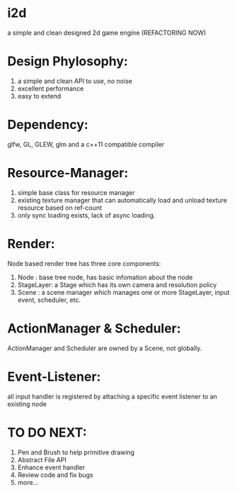 # i2d
a simple and clean designed 2d game engine
(REFACTORING NOW)

# Design Phylosophy:
1. a simple and clean API to use, no noise
2. excellent performance
3. easy to extend

# Dependency:
glfw, GL, GLEW, glm and a c++11 compatible compiler

# Resource-Manager:
1. simple base class for resource manager
2. existing texture manager that can automatically load and unload texture resource based on ref-count
3. only sync loading exists, lack of async loading.

# Render:
Node based render tree has three core components:

1. Node : base tree node, has basic infomation about the node
2. StageLayer: a Stage which has its own camera and resolution policy
3. Scene : a scene manager which manages one or more StageLayer, input event, scheduler, etc.

# ActionManager & Scheduler:
ActionManager and Scheduler are owned by a Scene, not globally.

# Event-Listener:
all input handler is registered by attaching a specific event listener to an existing node


# TO DO NEXT:
1. Pen and Brush to help primitive drawing
2. Abstract File API
3. Enhance event handler
4. Review code and fix bugs
5. more...
